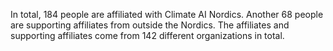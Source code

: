 In total, 184 people are affiliated with Climate AI Nordics. Another 68 people are supporting affiliates from outside the Nordics. The affiliates and supporting affiliates come from 142 different organizations in total.
